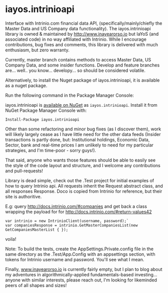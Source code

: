 # iayos.intrinioapi

Interface with Intrinio.com financial data API, (specifically/mainly/chiefly the Master Data and US Company data functionality). The iayos.intrinioapi library is owned & maintained by http://www.inayearorso.io but IaYoS (and associated code) in no way affiliated with Intrinio. While I encourage contributions, bug fixes and comments, this library is delivered with much enthusiasm, but zero warranty. 

Currently, master branch contains methods to access Master Data, US Company Data, and some insider functions. Develop and feature branches are... well.. you know... developy... so should be considered volatile.

Alternatively, to install the Nuget package of iayos.intrinioapi, it is available as a nuget package.

Run the following command in the Package Manager Console:

iayos.intrinioapi is [available on NuGet](https://www.nuget.org/packages/iayos.intrinioapi/) as `iayos.intrinioapi`. Install it from NuGet Package Manager Console with:
	
~~~~
Install-Package iayos.intrinioapi
~~~~

Other than some refactoring and minor bug fixes (as I discover them), work will likely largely cease as I have little need for the other data feeds (Insider transactions is partly done, but: Institutional holdings, Economic Data, Sector, bank and real-time prices I am unlikely to need for my particular strategies, and I'm time-poor - sorry guys!).

That said, anyone who wants those features should be able to easily see the style of the code layout and structure, and I welcome any contributions and pull-requests!

Library is dead simple, check out the .Test project for initial examples of how to query Intrinio api. All requests inherit the Request abstract class, and all responses Response<SomeType>. Doco is copied from Intrinio for reference, but their site is authoritive.

E.g: query http://docs.intrinio.com/#companies and get back a class wrapping the payload for for http://docs.intrinio.com/#return-values42

~~~~
var intrinio = new IntrinioClient(username, password);`
var companiesResponse = intrinio.GetMasterCompaniesList(new GetCompaniesMasterList { });
~~~~

voila!


Note: To build the tests, create the AppSettings.Private.config file in the same directory as the .Test/App.Config with an appsettings section, with tokens for Intrinio username and password. You'll see what I mean.

Finally, www.inayearorso.io is currently fairly empty, but I plan to blog about my adventures in algorithmically-applied fundamentals-based investing... anyone with similar interests, please reach out, I'm looking for likeminded peers of all shapes and sizes!